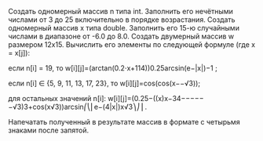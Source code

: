 Создать одномерный массив n типа int. Заполнить его нечётными числами от 3 до 25 включительно в порядке возрастания.
Создать одномерный массив x типа double. Заполнить его 15-ю случайными числами в диапазоне от -6.0 до 8.0.
Создать двумерный массив w размером 12x15. Вычислить его элементы по следующей формуле (где x = x[j]):

если n[i] = 19, то w[i][j]=(arctan(0.2⋅x+114))0.25arcsin(e−|x|)−1 ;

если n[i] ∈ {5, 9, 11, 13, 17, 23}, то w[i][j]=cos(cos(x−−√3));

для остальных значений n[i]: w[i][j]=(0.25−((x)x−34−−−−−−√3)3+cos(x√3))arcsin⎛⎝⎜e−(4|x|)x√3⎞⎠⎟ .

Напечатать полученный в результате массив в формате с четырьмя знаками после запятой.